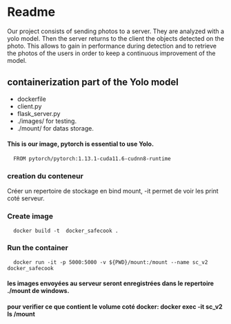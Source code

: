 # Readme
Our project consists of sending photos to a server. They are analyzed with a yolo model. Then the server returns to the client the objects detected on the photo. This allows to gain in performance during detection and to retrieve the photos of the users in order to keep a continuous improvement of the model.

## containerization part of the Yolo model
 *  dockerfile <br />
 *  client.py <br />
 *  flask_server.py <br />
 *  ./images/ for testing. <br />
 *  ./mount/ for datas storage. <br />



#### This is our image, pytorch is essential to use Yolo.
      FROM pytorch/pytorch:1.13.1-cuda11.6-cudnn8-runtime

### creation du conteneur
 
 Créer un repertoire de stockage en bind mount, -it permet de voir les print coté serveur.








### Create image
      docker build -t  docker_safecook .

### Run the container 
      docker run -it -p 5000:5000 -v ${PWD}/mount:/mount --name sc_v2 docker_safecook


#### les images envoyées au serveur seront enregistrées dans le repertoire ./mount de windows.
#### pour verifier ce que contient le volume coté docker: docker exec -it sc_v2 ls /mount

